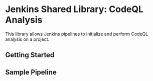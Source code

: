 # Jenkins Shared Library: CodeQL Analysis

This library allows Jenkins pipelines to initialize and perform CodeQL analysis on a project.

## Getting Started

## Sample Pipeline